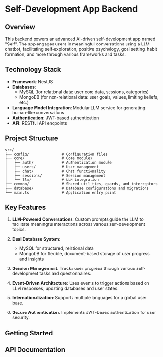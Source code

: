 # Self-Development App Backend

## Overview

This backend powers an advanced AI-driven self-development app named "Self". The app engages users in meaningful conversations using a LLM chatbot, facilitating self-exploration, positive psychology, goal setting, habit formation, and more through various frameworks and tasks.

## Technology Stack

- **Framework**: NestJS
- **Databases**: 
  - MySQL (for relational data: user core data, sessions, categories)
  - MongoDB (for non-relational data: user goals, values, limiting beliefs, etc.)
- **Language Model Integration**: Modular LLM service for generating human-like conversations
- **Authentication**: JWT-based authentication
- **API**: RESTful API endpoints

## Project Structure

```
src/
├── config/               # Configuration files
├── core/                 # Core modules
│   ├── auth/             # Authentication module
│   ├── users/            # User management
│   ├── chat/             # Chat functionality
│   ├── sessions/         # Session management
│   └── llm/              # LLM integration
├── common/               # Shared utilities, guards, and interceptors
├── database/             # Database configurations and migrations
└── main.ts               # Application entry point
```

## Key Features

1. **LLM-Powered Conversations**: Custom prompts guide the LLM to facilitate meaningful interactions across various self-development topics.

2. **Dual Database System**: 
   - MySQL for structured, relational data
   - MongoDB for flexible, document-based storage of user progress and insights

3. **Session Management**: Tracks user progress through various self-development tasks and questionnaires.

4. **Event-Driven Architecture**: Uses events to trigger actions based on LLM responses, updating databases and user states.

5. **Internationalization**: Supports multiple languages for a global user base.

6. **Secure Authentication**: Implements JWT-based authentication for user security.

## Getting Started


## API Documentation
